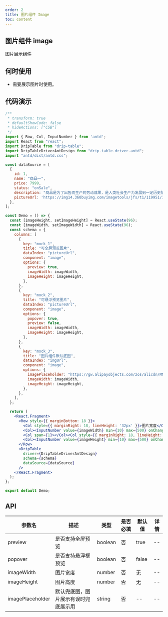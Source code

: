 ```yaml
---
order: 2
title: 图片组件 Image
toc: content
---
```


## 图片组件 image

图片展示组件

## 何时使用

 - 需要展示图片时使用。

## 代码演示

```jsx
/**
 * transform: true
 * defaultShowCode: false
 * hideActions: ["CSB"]
 */
import { Row, Col, InputNumber } from 'antd';
import React from "react";
import DripTable from "drip-table";
import DripTableDriverAntDesign from "drip-table-driver-antd";
import "antd/dist/antd.css";

const dataSource = [
  {
    id: 1,
    name: "商品一",
    price: 7999,
    status: "onSale",
    description: "商品是为了出售而生产的劳动成果，是人类社会生产力发展到一定历史阶段的产物，是用于交换的劳动产品。",
    pictureUrl: 'https://img14.360buyimg.com/imagetools/jfs/t1/119951/14/21336/15771/6218427eE68f8f468/e0647b9b7507755d.png',
  },
];

const Demo = () => {
  const [imageHeight, setImageHeight] = React.useState(96);
  const [imageWidth, setImageWidth] = React.useState(96);
  const schema = {
    columns: [
      {
        key: "mock_1",
        title: "可全屏预览图片",
        dataIndex: "pictureUrl",
        component: "image",
        options: {
          preview: true,
          imageWidth: imageWidth,
          imageHeight: imageHeight,
        },
      },
      {
        key: "mock_2",
        title: "可悬浮预览图片",
        dataIndex: "pictureUrl",
        component: "image",
        options: {
          popover: true,
          preview: false,
          imageWidth: imageWidth,
          imageHeight: imageHeight,
        },
      },
      {
        key: "mock_3",
        title: "图片组件默认底图",
        dataIndex: "imgUrl",
        component: "image",
        options: {
          imagePlaceholder: "https://gw.alipayobjects.com/zos/alicdn/MNbKfLBVb/Empty.svg",
          imageWidth: imageWidth,
          imageHeight: imageHeight,
        },
      },
    ],
  };

  return (
    <React.Fragment>
      <Row style={{ marginBottom: 18 }}>
        <Col style={{ marginRight: 18, lineHeight: '32px' }}>图片宽度</Col>
        <Col><InputNumber value={imageWidth} min={10} max={500} onChange={(v) => setImageWidth(v)} /></Col>
        <Col span={1}></Col><Col style={{ marginRight: 18, lineHeight: '32px' }}>图片高度</Col>
        <Col><InputNumber value={imageHeight} min={10} max={500} onChange={(v) => setImageHeight(v)} /></Col>
      </Row>
      <DripTable
        driver={DripTableDriverAntDesign}
        schema={schema}
        dataSource={dataSource}
      />
    </React.Fragment>
  );
};

export default Demo;
```

## API

| 参数名 | 描述 | 类型 | 是否必填 | 默认值 | 详情 |
| ----- | ---- | ---- | ------ | ---- | ---- |
| preview | 是否支持全屏预览 | boolean | 否 | true | -- |
| popover | 是否支持悬浮框预览 | boolean | 否 | false | -- |
| imageWidth | 图片宽度 | number | 否 | 无 | -- |
| imageHeight | 图片高度 | number | 否 | 无 | -- |
| imagePlaceholder | 默认兜底图，图片展示有误时兜底展示用 | string | 否 | -- | -- |

